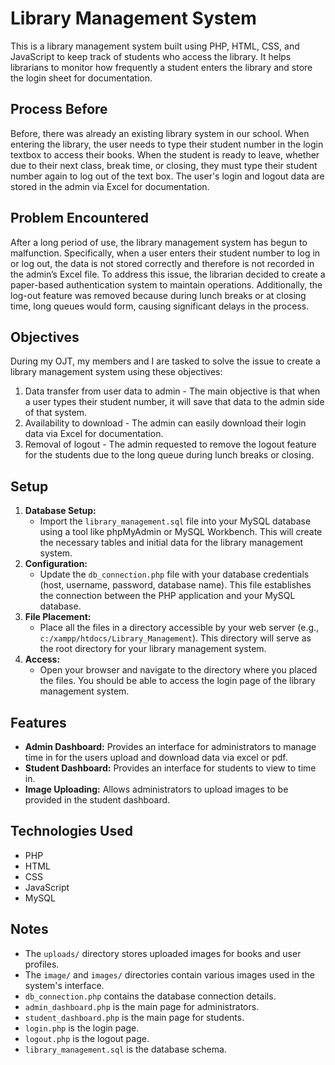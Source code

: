 # Library Management System

This is a library management system built using PHP, HTML, CSS, and JavaScript to keep track of students who access the library. It helps librarians to monitor how frequently a student enters the library and store the login sheet for documentation. 

## Process Before

Before, there was already an existing library system in our school. When entering the library, the user needs to type their student number in the login textbox to access their books. When the student is ready to leave, whether due to their next class, break time, or closing, they must type their student number again to log out of the text box. The user's login and logout data are stored in the admin via Excel for documentation.

## Problem Encountered
After a long period of use, the library management system has begun to malfunction. Specifically, when a user enters their student number to log in or log out, the data is not stored correctly and therefore is not recorded in the admin’s Excel file. To address this issue, the librarian decided to create a paper-based authentication system to maintain operations. Additionally, the log-out feature was removed because during lunch breaks or at closing time, long queues would form, causing significant delays in the process.

## Objectives

During my OJT, my members and I are tasked to solve the issue to create a library management system using these objectives:
1. Data transfer from user data to admin - The main objective is that when a user types their student number, it will save that data to the admin side of that system. 
2. Availability to download - The admin can easily download their login data via Excel for documentation.
3. Removal of logout - The admin requested to remove the logout feature for the students due to the long queue during lunch breaks or closing.

## Setup

1.  **Database Setup:**
    - Import the `library_management.sql` file into your MySQL database using a tool like phpMyAdmin or MySQL Workbench. This will create the necessary tables and initial data for the library management system.
2.  **Configuration:**
    - Update the `db_connection.php` file with your database credentials (host, username, password, database name). This file establishes the connection between the PHP application and your MySQL database.
3.  **File Placement:**
    - Place all the files in a directory accessible by your web server (e.g., `c:/xampp/htdocs/Library_Management`). This directory will serve as the root directory for your library management system.
4.  **Access:**
    - Open your browser and navigate to the directory where you placed the files. You should be able to access the login page of the library management system.

## Features

- **Admin Dashboard:** Provides an interface for administrators to manage time in for the users upload and download data via excel or pdf.
- **Student Dashboard:** Provides an interface for students to view to time in.
- **Image Uploading:** Allows administrators to upload images to be provided in the student dashboard.

## Technologies Used

- PHP
- HTML
- CSS
- JavaScript
- MySQL

## Notes

- The `uploads/` directory stores uploaded images for books and user profiles.
- The `image/` and `images/` directories contain various images used in the system's interface.
- `db_connection.php` contains the database connection details.
- `admin_dashboard.php` is the main page for administrators.
- `student_dashboard.php` is the main page for students.
- `login.php` is the login page.
- `logout.php` is the logout page.
- `library_management.sql` is the database schema.

